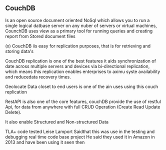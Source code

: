 ## CouchDB

Is an open source document oriented NoSql which allows you to run a single logical datbase server on any nuber of servers or virtual machines, CounchDB uses view as a primary tool for running queries and creating report from Stored document files 

(x) CouchDB iis easy for replication purposes, that is for retrieving and storing data's

CouchDB replication is one of the best features it aids synchronization of date across multiple servers and devices via bi-directional replication, which means this replication enables enterprises to aximu syste availability and reducedata recovery times.

Geolocate Data closet to end users is one of the ain uses using this couch replication

RestAPI is also one of the core features, couchDB provide the use of restful Api, for data from anywhere with full CRUD Operation (Create Read Update Delete).

It also enable Structured and Non-structured Data


TLA+ code tested 
Leise Lamport Saidthat this was use in the testing and debugging real time code base project He said they used it in Amazon in 2013 and have been using it seen then 
